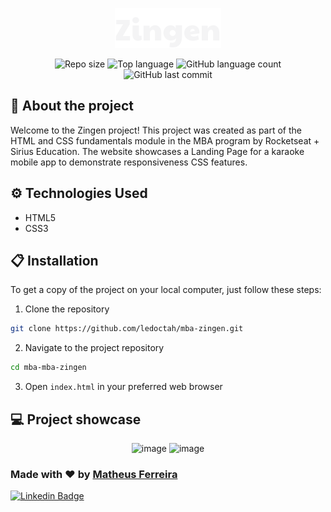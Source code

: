 <p align="center">
  <img src="./assets/logo.svg" alt="Logo from Estrelas do Amanhã">
</p>

<div align="center">
  <img alt="Repo size" src="https://img.shields.io/github/repo-size/ledoctah/mba-registration-form">
  <img alt="Top language" src="https://img.shields.io/github/languages/top/ledoctah/mba-registration-form">
  <img alt="GitHub language count" src="https://img.shields.io/github/languages/count/ledoctah/mba-registration-form">
  <img alt="GitHub last commit" src="https://img.shields.io/github/last-commit/ledoctah/mba-registration-form">
</div>

## 🔎 About the project
Welcome to the Zingen project! This project was created as part of the HTML and CSS fundamentals module in the MBA program by Rocketseat + Sirius Education. The website showcases a Landing Page for a karaoke mobile app to demonstrate responsiveness CSS features.

## ⚙️ Technologies Used
- HTML5
- CSS3

## 📋 Installation
To get a copy of the project on your local computer, just follow these steps:
1. Clone the repository
```bash
git clone https://github.com/ledoctah/mba-zingen.git
```
2. Navigate to the project repository
```bash
cd mba-mba-zingen
```
3. Open `index.html` in your preferred web browser

## 💻 Project showcase

<div align="center">
  <img width="1320" alt="image" src="https://github.com/ledoctah/mba-zingen/assets/50998959/51c831c2-bb91-4d4c-8da9-6da82125739f">
  <img width="376" alt="image" src="https://github.com/ledoctah/mba-zingen/assets/50998959/587de04c-fc52-47fb-820f-1d210d66aaac">
</div>

### Made with ❤ by [Matheus Ferreira](https://www.github.com/ledoctah)

[![Linkedin Badge](https://img.shields.io/badge/-Matheus%20Ferreira-6633cc?style=flat-square&logo=Linkedin&logoColor=white&link=https://www.linkedin.com/in/ferreira-matheus/)](o-matheus-ferreira/)
